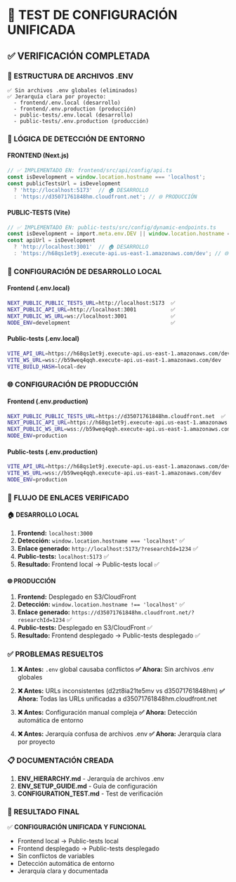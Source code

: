 # 🧪 TEST DE CONFIGURACIÓN UNIFICADA

## ✅ **VERIFICACIÓN COMPLETADA**

### **📁 ESTRUCTURA DE ARCHIVOS .ENV**
```
✅ Sin archivos .env globales (eliminados)
✅ Jerarquía clara por proyecto:
  - frontend/.env.local (desarrollo)
  - frontend/.env.production (producción)
  - public-tests/.env.local (desarrollo)
  - public-tests/.env.production (producción)
```

### **🎯 LÓGICA DE DETECCIÓN DE ENTORNO**

#### **FRONTEND (Next.js)**
```typescript
// ✅ IMPLEMENTADO EN: frontend/src/api/config/api.ts
const isDevelopment = window.location.hostname === 'localhost';
const publicTestsUrl = isDevelopment 
  ? 'http://localhost:5173'  // 🏠 DESARROLLO
  : 'https://d35071761848hm.cloudfront.net'; // 🌐 PRODUCCIÓN
```

#### **PUBLIC-TESTS (Vite)**
```typescript
// ✅ IMPLEMENTADO EN: public-tests/src/config/dynamic-endpoints.ts
const isDevelopment = import.meta.env.DEV || window.location.hostname === 'localhost';
const apiUrl = isDevelopment 
  ? 'http://localhost:3001'  // 🏠 DESARROLLO
  : 'https://h68qs1et9j.execute-api.us-east-1.amazonaws.com/dev'; // 🌐 PRODUCCIÓN
```

### **🔧 CONFIGURACIÓN DE DESARROLLO LOCAL**

#### **Frontend (.env.local)**
```bash
NEXT_PUBLIC_PUBLIC_TESTS_URL=http://localhost:5173  ✅
NEXT_PUBLIC_API_URL=http://localhost:3001           ✅
NEXT_PUBLIC_WS_URL=ws://localhost:3001              ✅
NODE_ENV=development                                ✅
```

#### **Public-tests (.env.local)**
```bash
VITE_API_URL=https://h68qs1et9j.execute-api.us-east-1.amazonaws.com/dev  ✅
VITE_WS_URL=wss://b59weq4qqh.execute-api.us-east-1.amazonaws.com/dev     ✅
VITE_BUILD_HASH=local-dev                                                ✅
```

### **🌐 CONFIGURACIÓN DE PRODUCCIÓN**

#### **Frontend (.env.production)**
```bash
NEXT_PUBLIC_PUBLIC_TESTS_URL=https://d35071761848hm.cloudfront.net  ✅
NEXT_PUBLIC_API_URL=https://h68qs1et9j.execute-api.us-east-1.amazonaws.com/dev  ✅
NEXT_PUBLIC_WS_URL=wss://b59weq4qqh.execute-api.us-east-1.amazonaws.com/dev   ✅
NODE_ENV=production                                                           ✅
```

#### **Public-tests (.env.production)**
```bash
VITE_API_URL=https://h68qs1et9j.execute-api.us-east-1.amazonaws.com/dev  ✅
VITE_WS_URL=wss://b59weq4qqh.execute-api.us-east-1.amazonaws.com/dev     ✅
NODE_ENV=production                                                      ✅
```

### **🎯 FLUJO DE ENLACES VERIFICADO**

#### **🏠 DESARROLLO LOCAL**
1. **Frontend:** `localhost:3000`
2. **Detección:** `window.location.hostname === 'localhost'` ✅
3. **Enlace generado:** `http://localhost:5173/?researchId=1234` ✅
4. **Public-tests:** `localhost:5173` ✅
5. **Resultado:** Frontend local → Public-tests local ✅

#### **🌐 PRODUCCIÓN**
1. **Frontend:** Desplegado en S3/CloudFront
2. **Detección:** `window.location.hostname !== 'localhost'` ✅
3. **Enlace generado:** `https://d35071761848hm.cloudfront.net/?researchId=1234` ✅
4. **Public-tests:** Desplegado en S3/CloudFront ✅
5. **Resultado:** Frontend desplegado → Public-tests desplegado ✅

### **✅ PROBLEMAS RESUELTOS**

1. **❌ Antes:** `.env` global causaba conflictos
   **✅ Ahora:** Sin archivos .env globales

2. **❌ Antes:** URLs inconsistentes (d2zt8ia21te5mv vs d35071761848hm)
   **✅ Ahora:** Todas las URLs unificadas a d35071761848hm.cloudfront.net

3. **❌ Antes:** Configuración manual compleja
   **✅ Ahora:** Detección automática de entorno

4. **❌ Antes:** Jerarquía confusa de archivos .env
   **✅ Ahora:** Jerarquía clara por proyecto

### **📋 DOCUMENTACIÓN CREADA**

1. **ENV_HIERARCHY.md** - Jerarquía de archivos .env
2. **ENV_SETUP_GUIDE.md** - Guía de configuración
3. **CONFIGURATION_TEST.md** - Test de verificación

### **🎯 RESULTADO FINAL**

✅ **CONFIGURACIÓN UNIFICADA Y FUNCIONAL**
- Frontend local → Public-tests local
- Frontend desplegado → Public-tests desplegado
- Sin conflictos de variables
- Detección automática de entorno
- Jerarquía clara y documentada
